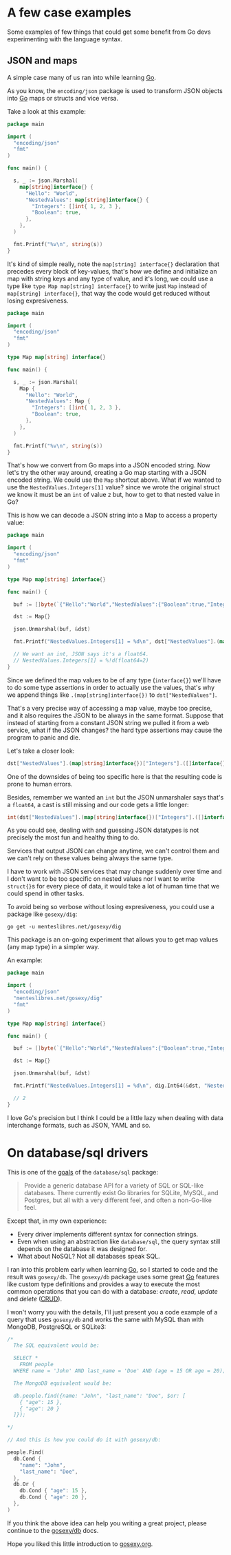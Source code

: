 # A few case examples

Some examples of few things that could get some benefit from Go devs
experimenting with the language syntax.

## JSON and maps

A simple case many of us ran into while learning [Go][1].

As you know, the `encoding/json` package is used to transform JSON objects into
[Go][1] maps or structs and vice versa.

Take a look at this example:

```go
package main

import (
  "encoding/json"
  "fmt"
)

func main() {

  s, _ := json.Marshal(
    map[string]interface{} {
      "Hello": "World",
      "NestedValues": map[string]interface{} {
        "Integers": []int{ 1, 2, 3 },
        "Boolean": true,
      },
    },
  )

  fmt.Printf("%v\n", string(s))
}
```

It's kind of simple really, note the `map[string] interface{}` declaration
that precedes every block of key-values, that's how we define and initialize
an map with string keys and any type of value, and it's long, we could use a
type like `type Map map[string] interface{}` to write just `Map` instead of
`map[string] interface{}`, that way the code would get reduced without losing
expresiveness.

```go
package main

import (
  "encoding/json"
  "fmt"
)

type Map map[string] interface{}

func main() {

  s, _ := json.Marshal(
    Map {
      "Hello": "World",
      "NestedValues": Map {
        "Integers": []int{ 1, 2, 3 },
        "Boolean": true,
      },
    },
  )

  fmt.Printf("%v\n", string(s))
}
```

That's how we convert from Go maps into a JSON encoded string. Now let's try
the other way around, creating a Go map starting with a JSON encoded string. We
could use the `Map` shortcut above. What if we wanted to use the
`NestedValues.Integers[1]` value? since we wrote the original struct we know
it must be an `int` of value `2` but, how to get to that nested value in Go?

This is how we can decode a JSON string into a Map to access a property value:

```go
package main

import (
  "encoding/json"
  "fmt"
)

type Map map[string] interface{}

func main() {

  buf := []byte(`{"Hello":"World","NestedValues":{"Boolean":true,"Integers":[1,2,3]}}`)

  dst := Map{}

  json.Unmarshal(buf, &dst)

  fmt.Printf("NestedValues.Integers[1] = %d\n", dst["NestedValues"].(map[string]interface{})["Integers"].([]interface{})[1].(float64))

  // We want an int, JSON says it's a float64.
  // NestedValues.Integers[1] = %!d(float64=2)
}
```

Since we defined the map values to be of any type (`interface{}`) we'll have to
do some type assertions in order to actually use the values, that's why we
append things like `.(map[string]interface{})` to `dst["NestedValues"]`.

That's a very precise way of accessing a map value, maybe too precise, and it
also requires the JSON to be always in the same format. Suppose that instead of
starting from a constant JSON string we pulled it from a web service, what if
the JSON changes? the hard type assertions may cause the program to panic and
die.

Let's take a closer look:

```go
dst["NestedValues"].(map[string]interface{})["Integers"].([]interface{})[1].(float64)
```

One of the downsides of being too specific here is that the resulting code is
prone to human errors.

Besides, remember we wanted an `int` but the JSON unmarshaler says that's a
`float64`, a cast is still missing and our code gets a little longer:

```go
int(dst["NestedValues"].(map[string]interface{})["Integers"].([]interface{})[1].(float64))
```

As you could see, dealing with and guessing JSON datatypes is not precisely
the most fun and healthy thing to do.

Services that output JSON can change anytime, we can't control them and we can't rely on
these values being always the same type.

I have to work with JSON services that may change suddenly over time and I don't
want to be too specific on nested values nor I want to write `struct{}`s for
every piece of data, it would take a lot of human time that we could spend in
other tasks.

To avoid being so verbose without losing expresiveness, you could use a package
like `gosexy/dig`:

```
go get -u menteslibres.net/gosexy/dig
```

This package is an on-going experiment that allows you to get map values (any
map type) in a simpler way.

An example:

```go
package main

import (
  "encoding/json"
  "menteslibres.net/gosexy/dig"
  "fmt"
)

type Map map[string] interface{}

func main() {

  buf := []byte(`{"Hello":"World","NestedValues":{"Boolean":true,"Integers":[1,2,3]}}`)

  dst := Map{}

  json.Unmarshal(buf, &dst)

  fmt.Printf("NestedValues.Integers[1] = %d\n", dig.Int64(&dst, "NestedValues", "Integers", 1))

  // 2
}
```

I love Go's precision but I think I could be a little lazy when dealing with
data interchange formats, such as JSON, YAML and so.

# On database/sql drivers

This is one of the [goals](http://golang.org/src/pkg/database/sql/doc.txt) of
the `database/sql` package:

> Provide a generic database API for a variety of SQL or SQL-like
> databases.  There currently exist Go libraries for SQLite, MySQL,
> and Postgres, but all with a very different feel, and often
> a non-Go-like feel.

Except that, in my own experience:

* Every driver implements different syntax for connection strings.
* Even when using an abstraction like `database/sql`, the query syntax still
depends on the database it was designed for.
* What about NoSQL? Not all databases speak SQL.

I ran into this problem early when learning [Go][1], so I started to code and
the result was `gosexy/db`. The `gosexy/db` package uses some great [Go][1]
features like custom type definitions and provides a way to execute the most
common operations that you can do with a database: *create*, *read*, *update*
and *delete* ([CRUD][2]).

I won't worry you with the details, I'll just present you a code example of a
query that uses `gosexy/db` and works the same with MySQL than with MongoDB,
PostgreSQL or SQLite3:

```go
/*
  The SQL equivalent would be:

  SELECT *
    FROM people
  WHERE name = 'John' AND last_name = 'Doe' AND (age = 15 OR age = 20);

  The MongoDB equivalent would be:

  db.people.find({name: "John", "last_name": "Doe", $or: [
    { "age": 15 },
    { "age": 20 }
  ]});

*/

// And this is how you could do it with gosexy/db:

people.Find(
  db.Cond {
    "name": "John",
    "last_name": "Doe",
  },
  db.Or {
    db.Cond { "age": 15 },
    db.Cond { "age": 20 },
  },
)
```

If you think the above idea can help you writing a great project, please
continue to the [gosexy/db](/gosexy/db) docs.

Hope you liked this little introduction to [gosexy.org][3].

[1]: http://golang.org
[2]: http://en.wikipedia.org/wiki/Create,_read,_update_and_delete
[3]: http://gosexy.org
